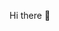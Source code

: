  Hi there 👋
<!--
I'm Parsa ✨
A young and dedicated Blockchain Developer 🚀 who has been working professionally in developing and writing the Smart Contracts, 
Decentralized Web3.0 applications using Ethereum, Binance, Polygon, Avalanch, Fantom, Solana, Near and Hyperledger for nearly 7 years.
I enjoy experimenting with Blockchain and contributing to the Open Source Society.


parsaaba's GitHub stats parsaaba's Most used languages

profile views

🛠️ Skills and Technologies
solidity hyperledgerfabric rust web3.js ethers.js typescript javascript react python html css git mysql linux docker github npm yarn tailwindcss bootstrap jira
-->

